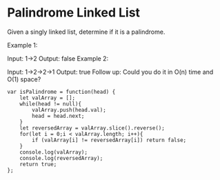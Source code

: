 # Palindrome Linked List

Given a singly linked list, determine if it is a palindrome.

Example 1:

Input: 1->2
Output: false
Example 2:

Input: 1->2->2->1
Output: true
Follow up:
Could you do it in O(n) time and O(1) space?

```
var isPalindrome = function(head) {
    let valArray = [];
    while(head != null){
        valArray.push(head.val);
        head = head.next;
    }
    let reversedArray = valArray.slice().reverse();
    for(let i = 0;i < valArray.length; i++){
        if (valArray[i] != reversedArray[i]) return false;
    }
    console.log(valArray);
    console.log(reversedArray);
    return true;
};
```

